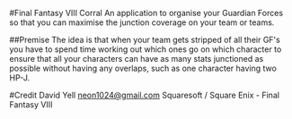 #Final Fantasy VIII Corral
An application to organise your Guardian Forces so that you can maximise the junction coverage on your team or teams.

##Premise
The idea is that when your team gets stripped of all their GF's you have to spend time working out which ones go on which character to ensure that all your characters can have as many stats junctioned as possible without having any overlaps, such as one character having two HP-J.

#Credit
David Yell <neon1024@gmail.com>
Squaresoft / Square Enix - Final Fantasy VIII